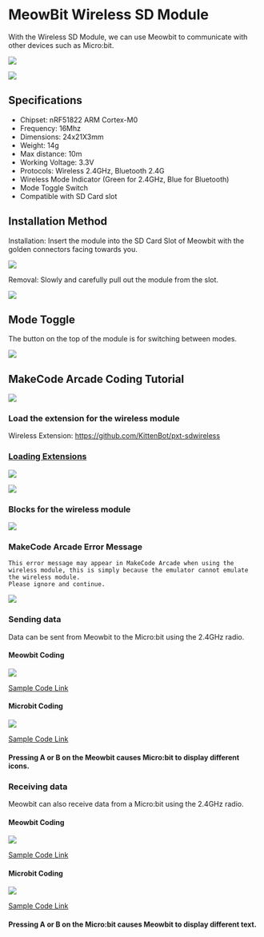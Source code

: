 # MeowBit Wireless SD Module

With the Wireless SD Module, we can use Meowbit to communicate with other devices such as Micro:bit.

![](./images/sd1.png)

![](./images/sd2.png)

## Specifications

- Chipset: nRF51822 ARM Cortex-M0
- Frequency: 16Mhz
- Dimensions: 24x21X3mm
- Weight: 14g
- Max distance: 10m
- Working Voltage: 3.3V
- Protocols: Wireless 2.4GHz, Bluetooth 2.4G
- Wireless Mode Indicator (Green for 2.4GHz, Blue for Bluetooth)
- Mode Toggle Switch
- Compatible with SD Card slot

## Installation Method

Installation: Insert the module into the SD Card Slot of Meowbit with the golden connectors facing towards you.

![](./images/sd3.gif)

Removal: Slowly and carefully pull out the module from the slot.

![](./images/sd4.gif)

## Mode Toggle

The button on the top of the module is for switching between modes.

![](./images/sd12.gif)

## MakeCode Arcade Coding Tutorial

![](./images/acbanner1.png)

### Load the extension for the wireless module

Wireless Extension: https://github.com/KittenBot/pxt-sdwireless

### [Loading Extensions](../Makecode/powerBrickMC)

![](./images/sd5.png)

![](./images/sd6.png)

### Blocks for the wireless module

![](./images/sd7.png)

### MakeCode Arcade Error Message

    This error message may appear in MakeCode Arcade when using the wireless module, this is simply because the emulator cannot emulate the wireless module.
    Please ignore and continue.

![](./images/sd13.png)

### Sending data

Data can be sent from Meowbit to the Micro:bit using the 2.4GHz radio.

#### Meowbit Coding

![](./images/sd8.png)

[Sample Code Link](https://makecode.com/_CTHU6hP81P6U)

#### Microbit Coding

![](./images/sd9.png)

[Sample Code Link](https://makecode.microbit.org/_R8zKEpixPazc)

#### Pressing A or B on the Meowbit causes Micro:bit to display different icons.

### Receiving data

Meowbit can also receive data from a Micro:bit using the 2.4GHz radio.

#### Meowbit Coding

![](./images/sd11.png)

[Sample Code Link](https://makecode.com/_KDPdA0XccXvP)

#### Microbit Coding

![](./images/sd10.png)

[Sample Code Link](https://makecode.microbit.org/_Xx39ryM2CTp9)

#### Pressing A or B on the Micro:bit causes Meowbit to display different text.

